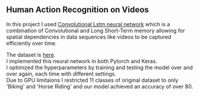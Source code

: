 ## Human Action Recognition on Videos

In this project I used [Convolutional Lstm neural network](https://arxiv.org/abs/1506.04214) which is a combination of Convolutional and Long Short-Term memory allowing for 
spatial dependencies in data sequences like videos to be captured efficiently over time.

The dataset is [here](https://www.kaggle.com/datasets/pypiahmad/realistic-action-recognition-ucf50-dataset).\
I implemented this neural network in both Pytorch and Keras.\
I optimized the hyperparameters by training and testing the model over and over again, each time with different settings.\
Due to GPU limitaions I restricted 11 classes of original dataset to only 'Biking' and 'Horse Riding' and our model achieved an accuracy of over 80.
